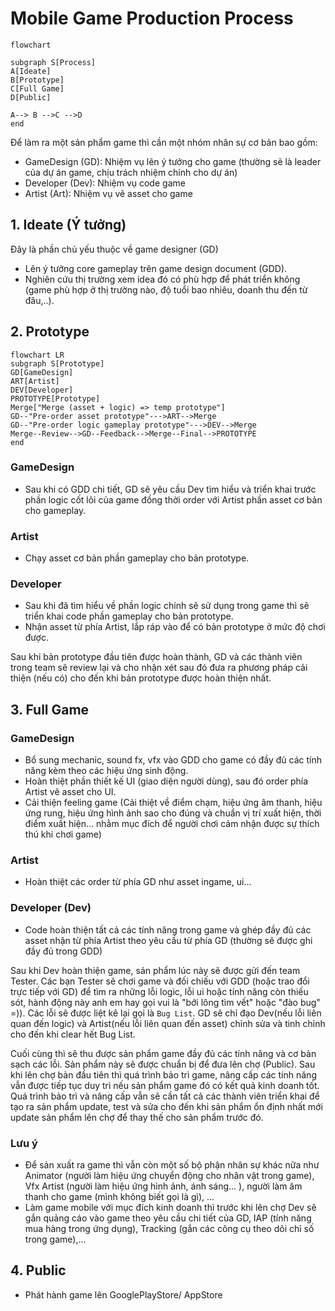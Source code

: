 # Mobile Game Production Process

``` mermaid
flowchart

subgraph S[Process]
A[Ideate]
B[Prototype]
C[Full Game]
D[Public]

A--> B -->C -->D
end
```


Để làm ra một sản phẩm game thì cần một nhóm nhân sự cơ bản bao gồm:
  -  GameDesign (GD): Nhiệm vụ lên ý tưởng cho game (thường sẽ là leader của dự án game, chịu trách nhiệm chính cho dự án)
  -  Developer (Dev): Nhiệm vụ code game
  -  Artist (Art): Nhiệm vụ vẽ asset cho game

## 1. Ideate (Ý tưởng)
  Đây là phần chủ yếu thuộc về game designer (GD)
- Lên ý tưởng core gameplay trên game design document (GDD).
- Nghiên cứu thị trường xem idea đó có phù hợp để phát triển không (game phù hợp ở thị trường nào, độ tuổi bao nhiêu, doanh thu đến từ đâu,..).

## 2. Prototype

```mermaid
flowchart LR
subgraph S[Prototype]
GD[GameDesign]
ART[Artist]
DEV[Developer]
PROTOTYPE[Prototype]
Merge["Merge (asset + logic) => temp prototype"]
GD--"Pre-order asset prototype"--->ART-->Merge
GD--"Pre-order logic gameplay prototype"--->DEV-->Merge
Merge--Review-->GD--Feedback-->Merge--Final-->PROTOTYPE
end
```

### GameDesign
- Sau khi có GDD chi tiết, GD sẽ yêu cầu Dev tìm hiểu và triển khai trước phần logic cốt lõi của game đồng thời order với Artist phần asset cơ bản cho gameplay.
### Artist
- Chạy asset cơ bản phần gameplay cho bản prototype.
### Developer
- Sau khi đã tìm hiểu về phần logic chính sẽ sử dụng trong game thì sẽ triển khai code phần gameplay cho bản prototype.
- Nhận asset từ phía Artist, lắp ráp vào để có bản prototype ở mức độ chơi được.

Sau khi bản prototype đầu tiên được hoàn thành, GD và các thành viên trong team sẽ review lại và cho nhận xét sau đó đưa ra phương pháp cải thiện (nếu có) cho đến khi bản prototype được hoàn thiện nhất.
  
## 3. Full Game
### GameDesign
- Bổ sung mechanic, sound fx, vfx vào GDD cho game có đầy đủ các tính năng kèm theo các hiệu ứng sinh động.
- Hoàn thiệt phần thiết kế UI (giao diện người dùng), sau đó order phía Artist vẽ asset cho UI.
- Cải thiện feeling game (Cải thiệt về điểm chạm, hiệu ứng âm thanh, hiệu ứng rung, hiệu ứng hình ảnh sao cho đúng và chuẩn vị trí xuất hiện, thời điểm xuất hiện... nhằm mục đích để người chơi cảm nhận được sự thích thú khi chơi game)
### Artist
- Hoàn thiệt các order từ phía GD như asset ingame, ui...
### Developer (Dev)
- Code hoàn thiện tất cả các tính năng trong game và ghép đầy đủ các asset nhận từ phía Artist theo yêu cầu từ phía GD (thường sẽ được ghi đầy đủ trong GDD)

Sau khi Dev hoàn thiện game, sản phẩm lúc này sẽ được gửi đến team Tester. Các bạn Tester sẽ chơi game và đối chiếu với GDD (hoặc trao đổi trực tiếp với GD) để tìm ra những lỗi logic, lỗi ui hoặc tính năng còn thiếu sót, hành động này anh em hay gọi vui là "bới lông tìm vết" hoặc "đào bug" =)). Các lỗi sẽ được liệt kê lại gọi là `Bug List`.
GD sẽ chỉ đạo Dev(nếu lỗi liên quan đến logic) và Artist(nếu lỗi liên quan đến asset) chỉnh sửa và tinh chỉnh cho đến khi clear hết Bug List.

Cuối cùng thì sẽ thu được sản phẩm game đầy đủ các tính năng và cơ bản sạch các lỗi. Sản phẩm này sẽ được chuẩn bị để đưa lên chợ (Public).
Sau khi lên chợ bản đầu tiên thì quá trình bảo trì game, nâng cấp các tính năng vẫn được tiếp tục duy trì nếu sản phẩm game đó có kết quả kinh doanh tốt. Quá trình bảo trì và nâng cấp vẫn sẽ cần tất cả các thành viên triển khai để tạo ra sản phẩm update, test và sửa cho đến khi sản phẩm ổn định nhất mới update sản phẩm lên chợ để thay thế cho sản phẩm trước đó.

### Lưu ý
- Để sản xuất ra game thì vẫn còn một số bộ phận nhân sự khác nữa như Animator (người làm hiệu ứng chuyển động cho nhân vật trong game), Vfx Artist (người làm hiệu ứng hình ảnh, ánh sáng... ), người làm âm thanh cho game (mình không biết gọi là gì), ...
- Làm game mobile với mục đích kinh doanh thì trước khi lên chợ Dev sẽ gắn quảng cáo vào game theo yêu cầu chi tiết của GD, IAP (tính năng mua hàng trong ứng dụng), Tracking (gắn các công cụ theo dõi chỉ số trong game),...

## 4. Public
- Phát hành game lên GooglePlayStore/ AppStore
